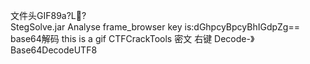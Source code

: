 文件头GIF89a?L?     
StegSolve.jar Analyse frame_browser key is:dGhpcyBpcyBhIGdpZg==
base64解码 this is a gif
CTFCrackTools
密文 右键 Decode-》Base64DecodeUTF8
